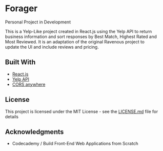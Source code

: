 # Forager

Personal Project in Development

This is a Yelp-Like project created in React.js using the Yelp API to return business information and sort responses by Best Match, Highest Rated and Most Reviewed. It is an adaptation of the original Ravenous project to update the UI and include reviews and pricing.


## Built With

* [React.js](https://reactjs.org/)
* [Yelp API](https://www.yelp.com/fusion)
* [CORS anywhere](https://cors-anywhere.herokuapp.com/)


## License

This project is licensed under the MIT License - see the [LICENSE.md](LICENSE.md) file for details

## Acknowledgments

* Codecademy / Build Front-End Web Applications from Scratch
